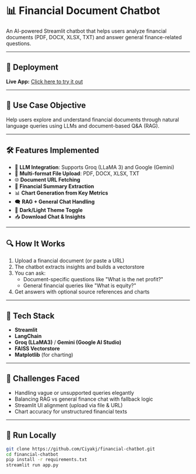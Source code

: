# 📊 Financial Document Chatbot

An AI-powered Streamlit chatbot that helps users analyze financial documents (PDF, DOCX, XLSX, TXT) and answer general finance-related questions.

---

## 🚀 Deployment

**Live App:** [Click here to try it out]((https://financial-chatbot-fscidhbxdgbfgkwycrfcsj.streamlit.app/)])  

---

## 🎯 Use Case Objective

Help users explore and understand financial documents through natural language queries using LLMs and document-based Q&A (RAG).

---

## 🛠️ Features Implemented

- 🧠 **LLM Integration**: Supports Groq (LLaMA 3) and Google (Gemini)
- 📁 **Multi-format File Upload**: PDF, DOCX, XLSX, TXT
- 🌐 **Document URL Fetching**
- 🧾 **Financial Summary Extraction**
- 📊 **Chart Generation from Key Metrics**
- 🗨️ **RAG + General Chat Handling**
- 🎨 **Dark/Light Theme Toggle**
- 📥 **Download Chat & Insights**
  
---

## 🔍 How It Works

1. Upload a financial document (or paste a URL)
2. The chatbot extracts insights and builds a vectorstore
3. You can ask:
   - Document-specific questions like "What is the net profit?"
   - General financial queries like "What is equity?"
4. Get answers with optional source references and charts

---

## 🧩 Tech Stack

- **Streamlit**
- **LangChain**
- **Groq (LLaMA3)** / **Gemini (Google AI Studio)**
- **FAISS Vectorstore**
- **Matplotlib** (for charting)

---

## 🚧 Challenges Faced

- Handling vague or unsupported queries elegantly
- Balancing RAG vs general finance chat with fallback logic
- Streamlit UI alignment (upload via file & URL)
- Chart accuracy for unstructured financial texts

---

## 📂 Run Locally

```bash
git clone https://github.com/Ciyakj/financial-chatbot.git
cd financial-chatbot
pip install -r requirements.txt
streamlit run app.py
